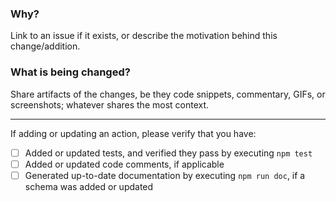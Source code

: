 ### Why?

Link to an issue if it exists, or describe the motivation behind this change/addition.

<!--
Adding "Closes #123" to a pull request description will automatically close the issue once the pull request is merged into the `master` branch.
-->

### What is being changed?

Share artifacts of the changes, be they code snippets, commentary, GIFs, or screenshots; whatever shares the most context.

---

If adding or updating an action, please verify that you have:
- [ ] Added or updated tests, and verified they pass by executing `npm test`
- [ ] Added or updated code comments, if applicable
- [ ] Generated up-to-date documentation by executing `npm run doc`, if a schema was added or updated
